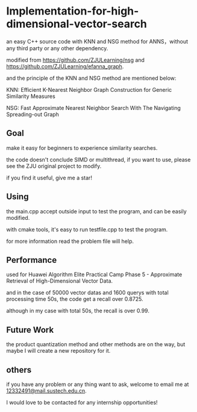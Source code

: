 # Implementation-for-high-dimensional-vector-search
an easy C++ source code with KNN and NSG method for ANNS，without any third party or any other dependency.

modified from https://github.com/ZJULearning/nsg and https://github.com/ZJULearning/efanna_graph.

and the principle of the KNN and NSG method are mentioned below:

KNN: Efficient K-Nearest Neighbor Graph Construction for Generic Similarity Measures

NSG: Fast Approximate Nearest Neighbor Search With The Navigating Spreading-out Graph

## Goal
make it easy for beginners to experience similarity searches.

the code doesn't conclude SIMD or multithread, if you want to use, please see the ZJU original project to modify. 

if you find it useful, give me a star!

## Using
the main.cpp accept outside input to test the program, and can be easily modified.

with cmake tools, it's easy to run testfile.cpp to test the program.

for more information read the problem file will help.

## Performance
used for Huawei Algorithm Elite Practical Camp Phase 5 - Approximate Retrieval of High-Dimensional Vector Data.

and in the case of 50000 vector datas and 1600 querys with total processing time 50s, the code get a recall over 0.8725.

although in my case with total 50s, the recall is over 0.99.

## Future Work
the product quantization method and other methods are on the way, but maybe I will create a new repository for it.

## others
if you have any problem or any thing want to ask, welcome to email me at 12332491@mail.sustech.edu.cn.

I would love to be contacted for any internship opportunities!
